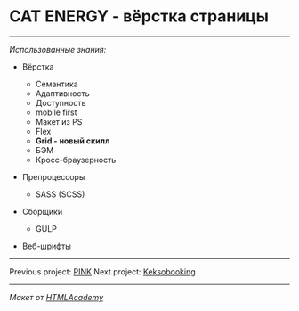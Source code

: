 # CAT ENERGY - вёрстка страницы
----

*Использованные знания:*

* Вёрстка
  - Семантика
  - Адаптивность
  - Доступность
  - mobile first
  - Макет из PS
  - Flex
  - **Grid - новый скилл**
  - БЭМ
  - Кросс-браузерность

* Препроцессоры
  - SASS (SCSS)

* Сборщики
  - GULP

* Веб-шрифты

----


Previous project: <a href = "https://github.com/disorientationinspace/HTMLAcademy__pink">PINK</a>
Next project: <a href = "https://github.com/disorientationinspace/HTMLAcademy__keksobooking">Keksobooking</a>

----

*Макет от <a href = "https://htmlacademy.ru">HTMLAcademy</a>*
